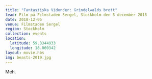 ```yaml
---
title: "Fantastiska Vidunder: Grindelwalds brott"
lead: Film på Filmstaden Sergel, Stockholm den 5 december 2018
date: 2018-12-05
venue: Filmstaden Sergel
region: Stockholm
collection: events
location:
  latitude: 59.3344933
  longitude: 18.060342
layout: movie.hbs
img: beasts-2019.jpg
---
```


Meh.
